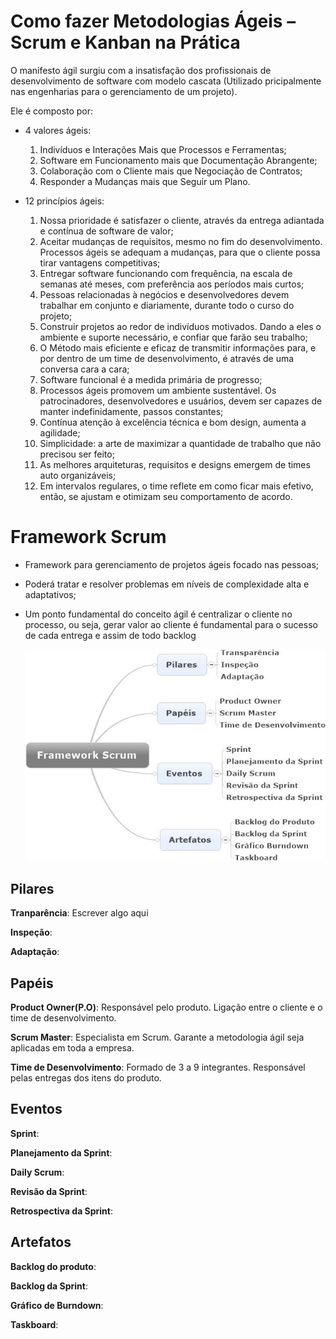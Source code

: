# Como fazer Metodologias Ágeis – Scrum e Kanban na Prática

O manifesto ágil surgiu com a insatisfação dos profissionais de desenvolvimento de software com modelo cascata (Utilizado pricipalmente nas engenharias para o gerenciamento de um projeto).

Ele é composto por:

- 4 valores ágeis:
  1. Indivíduos e Interações Mais que Processos e Ferramentas;
  2. Software em Funcionamento mais que Documentação Abrangente;
  3. Colaboração com o Cliente mais que Negociação de Contratos;
  4. Responder a Mudanças mais que Seguir um Plano.
   
- 12 princípios ágeis:
  1. Nossa prioridade é satisfazer o cliente, através da entrega adiantada e contínua de software de valor;
  2. Aceitar mudanças de requisitos, mesmo no fim do desenvolvimento. Processos ágeis se adequam a mudanças, para que o cliente possa tirar vantagens competitivas;
  3. Entregar software funcionando com frequência, na escala de semanas até meses, com preferência aos períodos mais curtos;
  4. Pessoas relacionadas à negócios e desenvolvedores devem trabalhar em conjunto e diariamente, durante todo o curso do projeto;
  5. Construir projetos ao redor de indivíduos motivados. Dando a eles o ambiente e suporte necessário, e confiar que farão seu trabalho;
  6. O Método mais eficiente e eficaz de transmitir informações para, e por dentro de um time de desenvolvimento, é através de uma conversa cara a cara;
  7. Software funcional é a medida primária de progresso;
  8. Processos ágeis promovem um ambiente sustentável. Os patrocinadores, desenvolvedores e usuários, devem ser capazes de manter indefinidamente, passos constantes;
  9. Contínua atenção à excelência técnica e bom design, aumenta a agilidade;
  10. Simplicidade: a arte de maximizar a quantidade de trabalho que não precisou ser feito;
  11. As melhores arquiteturas, requisitos e designs emergem de times auto organizáveis;
  12. Em intervalos regulares, o time reflete em como ficar mais efetivo, então, se ajustam e otimizam seu comportamento de acordo.
  
# Framework Scrum

- Framework para gerenciamento de projetos ágeis focado nas pessoas;
- Poderá tratar e resolver problemas em níveis de complexidade alta e adaptativos;
- Um ponto fundamental do conceito ágil é centralizar o cliente no processo, ou seja, gerar valor ao cliente é fundamental para o sucesso de cada entrega e assim de todo backlog

  ![alt text](image.png)



## Pilares
**Tranparência**:
Escrever algo aqui

**Inspeção**:

**Adaptação**:

## Papéis
**Product Owner(P.O)**: Responsável pelo produto. Ligação entre o cliente e o time de desenvolvimento.

**Scrum Master**: Especialista em Scrum. Garante a metodologia ágil seja aplicadas em toda a empresa.

**Time de Desenvolvimento**: Formado de 3 a 9 integrantes. Responsável pelas entregas dos itens do produto.

## Eventos

**Sprint**: 

**Planejamento da Sprint**:

**Daily Scrum**:

**Revisão da Sprint**:

**Retrospectiva da Sprint**:

## Artefatos

**Backlog do produto**:

**Backlog da Sprint**:

**Gráfico de Burndown**:

**Taskboard**: